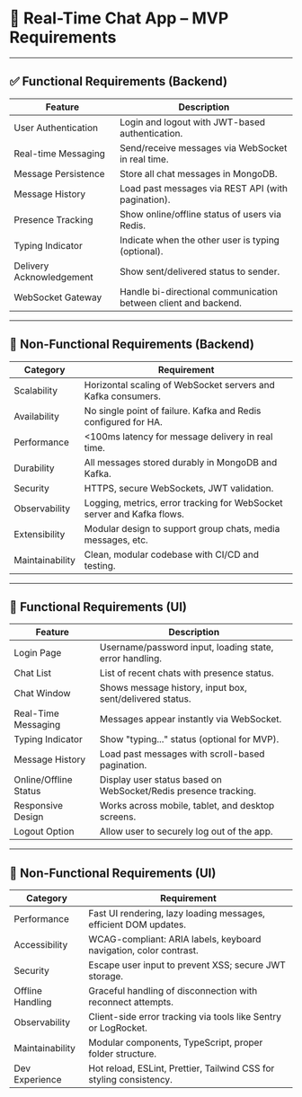 # 📱 Real-Time Chat App – MVP Requirements

---

## ✅ Functional Requirements (Backend)

| Feature                    | Description                                                                 |
|---------------------------|-----------------------------------------------------------------------------|
| User Authentication        | Login and logout with JWT-based authentication.                            |
| Real-time Messaging        | Send/receive messages via WebSocket in real time.                           |
| Message Persistence        | Store all chat messages in MongoDB.                                         |
| Message History            | Load past messages via REST API (with pagination).                          |
| Presence Tracking          | Show online/offline status of users via Redis.                              |
| Typing Indicator           | Indicate when the other user is typing (optional).                          |
| Delivery Acknowledgement   | Show sent/delivered status to sender.                                       |
| WebSocket Gateway          | Handle bi-directional communication between client and backend.             |

---

## 🚀 Non-Functional Requirements (Backend)

| Category           | Requirement                                                                 |
|--------------------|------------------------------------------------------------------------------|
| Scalability        | Horizontal scaling of WebSocket servers and Kafka consumers.                 |
| Availability       | No single point of failure. Kafka and Redis configured for HA.               |
| Performance        | <100ms latency for message delivery in real time.                            |
| Durability         | All messages stored durably in MongoDB and Kafka.                            |
| Security           | HTTPS, secure WebSockets, JWT validation.                                    |
| Observability      | Logging, metrics, error tracking for WebSocket server and Kafka flows.       |
| Extensibility      | Modular design to support group chats, media messages, etc.                  |
| Maintainability    | Clean, modular codebase with CI/CD and testing.                              |

---

## 🎨 Functional Requirements (UI)

| Feature                  | Description                                                                  |
|--------------------------|-------------------------------------------------------------------------------|
| Login Page               | Username/password input, loading state, error handling.                       |
| Chat List                | List of recent chats with presence status.                                    |
| Chat Window              | Shows message history, input box, sent/delivered status.                      |
| Real-Time Messaging      | Messages appear instantly via WebSocket.                                     |
| Typing Indicator         | Show "typing..." status (optional for MVP).                                  |
| Message History          | Load past messages with scroll-based pagination.                             |
| Online/Offline Status    | Display user status based on WebSocket/Redis presence tracking.              |
| Responsive Design        | Works across mobile, tablet, and desktop screens.                            |
| Logout Option            | Allow user to securely log out of the app.                                   |

---

## 📐 Non-Functional Requirements (UI)

| Category           | Requirement                                                                 |
|--------------------|------------------------------------------------------------------------------|
| Performance        | Fast UI rendering, lazy loading messages, efficient DOM updates.            |
| Accessibility      | WCAG-compliant: ARIA labels, keyboard navigation, color contrast.            |
| Security           | Escape user input to prevent XSS; secure JWT storage.                        |
| Offline Handling   | Graceful handling of disconnection with reconnect attempts.                  |
| Observability      | Client-side error tracking via tools like Sentry or LogRocket.               |
| Maintainability    | Modular components, TypeScript, proper folder structure.                     |
| Dev Experience     | Hot reload, ESLint, Prettier, Tailwind CSS for styling consistency.          |
